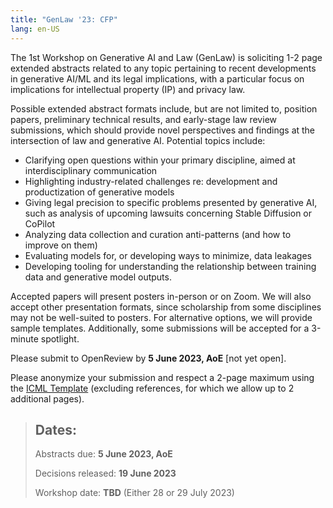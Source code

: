 ```yaml
---
title: "GenLaw '23: CFP"
lang: en-US
---
```


The 1st Workshop on Generative AI and Law (GenLaw) is soliciting 1-2 page extended abstracts related to any topic pertaining to recent developments in generative AI/ML and its legal implications, with a particular focus on implications for intellectual property (IP) and privacy law.

Possible extended abstract formats include, but are not limited to, position papers, preliminary technical results, and early-stage law review submissions, which should provide novel perspectives and findings at the intersection of law and generative AI. Potential topics include:

* Clarifying open questions within your primary discipline, aimed at interdisciplinary communication
* Highlighting industry-related challenges re: development and productization of generative models
* Giving legal precision to specific problems presented by generative AI, such as analysis of upcoming lawsuits concerning Stable Diffusion or CoPilot 
* Analyzing data collection and curation anti-patterns (and how to improve on them)
* Evaluating models for, or developing ways to minimize, data leakages
* Developing tooling for understanding the relationship between training data and generative model outputs.

Accepted papers will present posters in-person or on Zoom. We will also accept other presentation formats, since scholarship from some disciplines may not be well-suited to posters. For alternative options, we will provide sample templates. Additionally, some submissions will be accepted for a 3-minute spotlight.

Please submit to OpenReview by **5 June 2023, AoE** [not yet open].

Please anonymize your submission and respect a 2-page maximum using the [ICML Template](https://icml.cc/Conferences/2023/StyleAuthorInstructions) (excluding references, for which we allow up to 2 additional pages). 

> ## Dates:
> 
> Abstracts due: **5 June 2023, AoE**
> 
> Decisions released: **19 June 2023**
>
> Workshop date: **TBD** (Either 28 or 29 July 2023)
